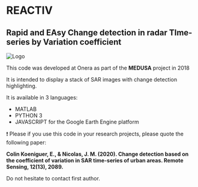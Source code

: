 # REACTIV
## Rapid and EAsy Change detection in radar TIme-series by Variation coefficient

![Logo](https://raw.githubusercontent.com/elisekoeniguer/REACTIV/master/REACTIV.png)


This code was developed at Onera as part of the **MEDUSA** project in 2018

It is intended to display a stack of SAR images with change detection highlighting.

It is available in 3 languages:
* MATLAB
* PYTHON 3
* JAVASCRIPT for the Google Earth Engine platform

:exclamation: Please if you use this code in your research projects, please quote the following paper:

**Colin Koeniguer, E., & Nicolas, J. M. (2020). Change detection based on the coefficient of variation in SAR time-series of urban areas. Remote Sensing, 12(13), 2089.**

Do not hesitate to contact first author.

